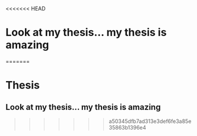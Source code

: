 <<<<<<< HEAD
# Look at my thesis... my thesis is amazing
=======
# Thesis
## Look at my thesis... my thesis is amazing
>>>>>>> a50345dfb7ad313e3def6fe3a85e35863b1396e4
